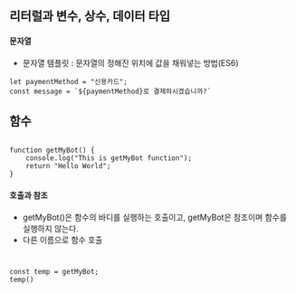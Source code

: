 ## 리터럴과 변수, 상수, 데이터 타입
#### 문자열
- 문자열 템플릿 : 문자열의 정해진 위치에 값을 채워넣는 방법(ES6)

```
let paymentMethod = "신용카드";
const message = `${paymentMethod}로 결제하시겠습니까?`
```


## 함수

<pre><code>
function getMyBot() {
    console.log("This is getMyBot function");
    return "Hello World";
}
</code></pre>


#### 호출과 참조
- getMyBot()은 함수의 바디를 실행하는 호출이고, getMyBot은 참조이며 함수를 실행하지 않는다.  
- 다른 이름으로 함수 호출
<code>
<pre>
const temp = getMyBot;
temp()
</pre>
</code>



